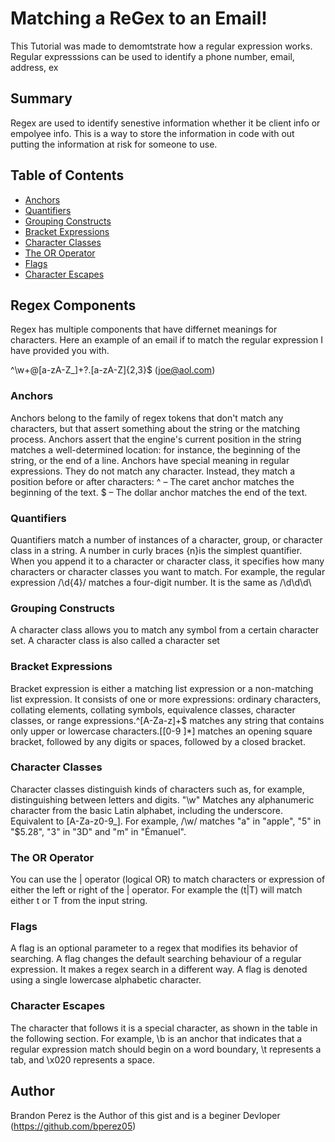 # Matching a ReGex to an Email!

This Tutorial was made to demomtstrate how a regular expression works. Regular expresssions can be used to identify a phone number, email, address, ex

## Summary
Regex are used to identify senestive information whether it be client info or empolyee info. This is a way to store the information in code with out putting the information at risk for someone to use.


## Table of Contents

- [Anchors](#anchors)
- [Quantifiers](#quantifiers)
- [Grouping Constructs](#grouping-constructs)
- [Bracket Expressions](#bracket-expressions)
- [Character Classes](#character-classes)
- [The OR Operator](#the-or-operator)
- [Flags](#flags)
- [Character Escapes](#character-escapes)

## Regex Components
Regex has multiple components that have differnet meanings for characters. Here an example of an email if to match the regular expression I have provided you with. 

^\w+@[a-zA-Z_]+?\.[a-zA-Z]{2,3}$ (joe@aol.com)

### Anchors
Anchors belong to the family of regex tokens that don't match any characters, but that assert something about the string or the matching process. Anchors assert that the engine's current position in the string matches a well-determined location: for instance, the beginning of the string, or the end of a line.
Anchors have special meaning in regular expressions. They do not match any character. Instead, they match a position before or after characters:
 ^ – The caret anchor matches the beginning of the text.
 $ – The dollar anchor matches the end of the text.

### Quantifiers
Quantifiers match a number of instances of a character, group, or character class in a string.
A number in curly braces {n}is the simplest quantifier. When you append it to a character or character class, it specifies how many characters or character classes you want to match.
For example, the regular expression /\d{4}/ matches a four-digit number. It is the same as /\d\d\d\

### Grouping Constructs
A character class allows you to match any symbol from a certain character set. A character class is also called a character set

### Bracket Expressions
 Bracket expression is either a matching list expression or a non-matching list expression. It consists of one or more expressions: ordinary characters, collating elements, collating symbols, equivalence classes, character classes, or range expressions.^[A-Za-z]+$ matches any string that contains only upper or lowercase characters.\[[0-9 ]*\] matches an opening square bracket, followed by any digits or spaces, followed by a closed bracket.

### Character Classes
Character classes distinguish kinds of characters such as, for example, distinguishing between letters and digits.
 "\w" Matches any alphanumeric character from the basic Latin alphabet, including the underscore. Equivalent to [A-Za-z0-9_]. For example, /\w/ matches "a" in "apple", "5" in "$5.28", "3" in "3D" and "m" in "Émanuel".

### The OR Operator
You can use the | operator (logical OR) to match characters or expression of either the left or right of the | operator. For example the (t|T) will match either t or T from the input string.

### Flags
A flag is an optional parameter to a regex that modifies its behavior of searching. A flag changes the default searching behaviour of a regular expression. It makes a regex search in a different way. A flag is denoted using a single lowercase alphabetic character.

### Character Escapes
The character that follows it is a special character, as shown in the table in the following section. For example, \b is an anchor that indicates that a regular expression match should begin on a word boundary, \t represents a tab, and \x020 represents a space.

## Author

Brandon Perez is the Author of this gist and is a beginer Devloper (https://github.com/bperez05)
